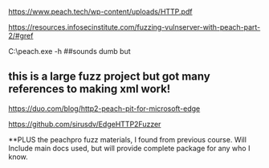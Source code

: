 https://www.peach.tech/wp-content/uploads/HTTP.pdf

https://resources.infosecinstitute.com/fuzzing-vulnserver-with-peach-part-2/#gref

C:\peach.exe -h ##sounds dumb but 


## this is a large fuzz project but got many references to making xml work!


https://duo.com/blog/http2-peach-pit-for-microsoft-edge


https://github.com/sirusdv/EdgeHTTP2Fuzzer 


**PLUS the peachpro fuzz materials, I found from previous course. Will Include main docs used, but will provide complete package for any who I know.
